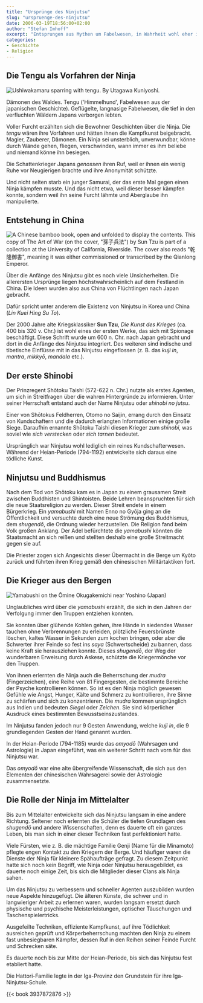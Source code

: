 ```yaml
---
title: "Ursprünge des Ninjutsu"
slug: "urspruenge-des-ninjutsu"
date: 2006-03-19T18:56:00+02:00
author: "Stefan Imhoff"
excerpt: "Entsprungen aus Mythen um Fabelwesen, in Wahrheit wohl eher in China entstanden, entwickelte sich das ninjutsu von einem übernatürlichen, religiösen Ursprung zu einer Handwerks- und Spionagekunst im Mittelalter."
categories:
- Geschichte
- Religion
---
```


## Die Tengu als Vorfahren der Ninja

![Ushiwakamaru sparring with tengu. By Utagawa Kuniyoshi.](/assets/images/artikel/kuniyoshi-ushiwaka-tengu.jpg "Ushiwakamaru sparring with tengu. By Utagawa Kuniyoshi.")

Dämonen des Waldes. Tengu ('Himmelhund', Fabelwesen aus der japanischen Geschichte). Geflügelte, langnasige Fabelwesen, die tief in den verfluchten Wäldern Japans verborgen lebten.

Voller Furcht erzählten sich die Bewohner Geschichten über die Ninja. Die *tengu* wären ihre Vorfahren und hätten ihnen die Kampfkunst beigebracht. Magier, Zauberer, Dämonen. Ein Ninja sei unsterblich, unverwundbar, könne durch Wände gehen, fliegen, verschwinden, wann immer es ihm beliebe und niemand könne ihn besiegen.

Die Schattenkrieger Japans *genossen* ihren Ruf, weil er ihnen ein wenig Ruhe vor Neugierigen brachte und ihre Anonymität schützte.

Und nicht selten starb ein junger Samurai, der das erste Mal gegen einen Ninja kämpfen musste. Und das nicht etwa, weil dieser besser kämpfen konnte, sondern weil ihn seine Furcht lähmte und Aberglaube ihn manipulierte.


## Entstehung in China

![A Chinese bamboo book, open and unfolded to display the contents. This copy of The Art of War (on the cover, "孫子兵法") by Sun Tzu is part of a collection at the University of California, Riverside. The cover also reads "乾隆御書", meaning it was either commissioned or transcribed by the Qianlong Emperor.](/assets/images/artikel/bamboo-book-sun-tzu.jpg "Bambus-Buch, Kopie von Sun Tzus 'Die Kunst des Krieges'")

Über die Anfänge des Ninjutsu gibt es noch viele Unsicherheiten. Die allerersten Ursprünge liegen höchstwahrscheinlich auf dem Festland in China. Die Ideen wurden also aus China von Flüchtlingen nach Japan gebracht.

Dafür spricht unter anderem die Existenz von Ninjutsu in Korea und China (*Lin Kuei Hing Su To*).

Der 2000 Jahre alte Kriegsklassiker **Sun Tzu**, <cite>Die Kunst des Krieges</cite> (ca. 400 bis 320 v. Chr.) ist wohl eines der ersten Werke, das sich mit Spionage beschäftigt. Diese Schrift wurde um 600 n. Chr. nach Japan gebracht und dort in die Anfänge des Ninjutsu integriert. Des weiteren sind indische und tibetische Einflüsse mit in das Ninjutsu eingeflossen (z. B. das *kuji in*, *mantra*, *mikkyō*, *mandala* etc.).

## Der erste Shinobi

Der Prinzregent Shōtoku Taishi (572-622 n. Chr.) nutzte als erstes Agenten, um sich in Streitfragen über die wahren Hintergründe zu informieren. Unter seiner Herrschaft entstand auch der Name Ninjutsu oder *shinobi no jutsu*.

Einer von Shōtokus Feldherren, Otomo no Saijin, errang durch den Einsatz von Kundschaftern und die dadurch erlangten Informationen einige große Siege. Daraufhin ernannte Shōtoku Taishi diesen Krieger zum *shinobi*, was soviel wie *sich verstecken* oder *sich tarnen* bedeutet.

Ursprünglich war Ninjutsu wohl lediglich ein reines Kundschafterwesen. Während der Heian-Periode (794-1192) entwickelte sich daraus eine tödliche Kunst.


## Ninjutsu und Buddhismus

Nach dem Tod von Shōtoku kam es in Japan zu einem grausamen Streit zwischen Buddhisten und Shintoisten. Beide Lehren beanspruchten für sich die neue Staatsreligion zu werden. Dieser Streit endete in einem Bürgerkrieg. Ein *yamabushi* mit Namen Enno no Gyōja ging an die Öffentlichkeit und versuchte durch eine neue Strömung des Buddhismus, dem *shugendō*, die Ordnung wieder herzustellen. Die Religion fand beim Volk großen Anklang. Der Adel befürchtete die *yamabushi* könnten die Staatsmacht an sich reißen und stellten deshalb eine große Streitmacht gegen sie auf.

Die Priester zogen sich Angesichts dieser Übermacht in die Berge um Kyōto zurück und führten ihren Krieg gemäß den chinesischen Militärtaktiken fort.


## Die Krieger aus den Bergen

![Yamabushi on the Ōmine Okugakemichi near Yoshino (Japan)](/assets/images/artikel/yamabushi-omini-okugakemichi-yoshino.jpg)

Unglaubliches wird über die *yamabushi* erzählt, die sich in den Jahren der Verfolgung immer den Truppen entziehen konnten.

Sie konnten über glühende Kohlen gehen, ihre Hände in siedendes Wasser tauchen ohne Verbrennungen zu erleiden, plötzliche Feuersbrünste löschen, kaltes Wasser in Sekunden zum kochen bringen, oder aber die Schwerter ihrer Feinde so fest ins *saya* (Schwertscheide) zu bannen, dass keine Kraft sie herausziehen konnte. Dieses *shugendō*, der Weg der wunderbaren Erweisung durch Askese, schützte die Kriegermönche vor den Truppen.

Von ihnen erlernten die Ninja auch die Beherrschung der *mudra* (Fingerzeichen), eine Reihe von 81 Fingergesten, die bestimmte Bereiche der Psyche kontrollieren können. So ist es den Ninja möglich gewesen Gefühle wie Angst, Hunger, Kälte und Schmerz zu kontrollieren, ihre Sinne zu schärfen und sich zu konzentrieren. Die *mudra* kommen ursprünglich aus Indien und bedeuten *Siegel* oder *Zeichen*. Sie sind körperlicher Ausdruck eines bestimmten Bewusstseinszustandes.

Im Ninjutsu fanden jedoch nur 9 Gesten Anwendung, welche *kuji in*, die 9 grundlegenden Gesten der Hand genannt wurden.

In der Heian-Periode (794-1185) wurde das *omyodō* (Wahrsagen und Astrologie) in Japan eingeführt, was ein weiterer Schritt nach vorn für das Ninjutsu war.

Das *omyodō* war eine alte übergreifende Wissenschaft, die sich aus den Elementen der chinesischen Wahrsagerei sowie der Astrologie zusammensetzte.


## Die Rolle der Ninja im Mittelalter

Bis zum Mittelalter entwickelte sich das Ninjutsu langsam in eine andere Richtung. Seltener noch erlernten die Schüler die tiefen Grundlagen des *shugendō* und andere Wissenschaften, denn es dauerte oft ein ganzes Leben, bis man sich in einer dieser Techniken fast perfektioniert hatte.

Viele Fürsten, wie z. B. die mächtige Familie Genji (Name für die Minamoto) pflegte engen Kontakt zu den Kriegern der Berge. Und häufiger waren die Dienste der Ninja für kleinere Spähaufträge gefragt. Zu diesem Zeitpunkt hatte sich noch kein Begriff, wie Ninja oder Ninjutsu herausgebildet, es dauerte noch einige Zeit, bis sich die Mitglieder dieser Clans als Ninja sahen.

Um das Ninjutsu zu verbessern und schneller Agenten auszubilden wurden neue Aspekte hinzugefügt. Die älteren Künste, die schwer und in langwieriger Arbeit zu erlernen waren, wurden langsam ersetzt durch physische und psychische Meisterleistungen, optischer Täuschungen und Taschenspielertricks.

Ausgefeilte Techniken, effiziente Kampfkunst, auf ihre Tödlichkeit ausreichen geprüft und Körperbeherrschung machten den Ninja zu einem fast unbesiegbaren Kämpfer, dessen Ruf in den Reihen seiner Feinde Furcht und Schrecken säte.

Es dauerte noch bis zur Mitte der Heian-Periode, bis sich das Ninjutsu fest etabliert hatte.

Die Hattori-Familie legte in der Iga-Provinz den Grundstein für ihre Iga-Ninjutsu-Schule.

{{< book 3937872876 >}}
